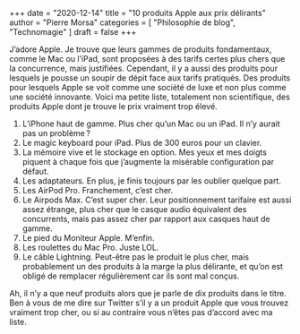 +++
date        = "2020-12-14"
title       = "10 produits Apple aux prix délirants"
author      = "Pierre Morsa"
categories  = [ "Philosophie de blog", "Technomagie" ]
draft       = false
+++

J’adore Apple. Je trouve que leurs gammes de produits fondamentaux, comme le Mac ou l’iPad, sont proposées à des tarifs certes plus chers que la concurrence, mais justifiées. Cependant, il y a aussi des produits pour lesquels je pousse un soupir de dépit face aux tarifs pratiqués. Des produits pour lesquels Apple se voit comme une société de luxe et non plus comme une société innovante. Voici ma petite liste, totalement non scientifique, des produits Apple dont je trouve le prix vraiment trop élevé.

1. L’iPhone haut de gamme. Plus cher qu’un Mac ou un iPad. Il n’y aurait pas un problème ?
2. Le magic keyboard pour iPad. Plus de 300 euros pour un clavier.
3. La mémoire vive et le stockage en option. Mes yeux et mes doigts piquent à chaque fois que j’augmente la misérable configuration par défaut.
4. Les adaptateurs. En plus, je finis toujours par les oublier quelque part.
5. Les AirPod Pro. Franchement, c’est cher.
6. Le Airpods Max. C’est super cher. Leur positionnement tarifaire est aussi assez étrange, plus cher que le casque audio équivalent des concurrents, mais pas assez cher par rapport aux casques haut de gamme.
7. Le pied du Moniteur Apple. M’enfin.
8. Les roulettes du Mac Pro. Juste LOL.
9. Le câble Lightning. Peut-être pas le produit le plus cher, mais probablement un des produits à la marge la plus délirante, et qu’on est obligé de remplacer régulièrement car ils sont mal conçus.

Ah, il n’y a que neuf produits alors que je parle de dix produits dans le titre. Ben à vous de me dire sur Twitter s’il y a un produit Apple que vous trouvez vraiment trop cher, ou si au contraire vous n’êtes pas d’accord avec ma liste.

